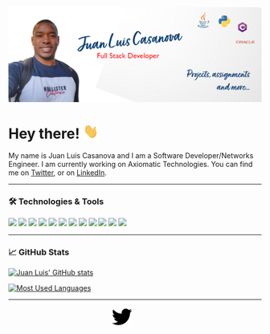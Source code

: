 ![Header](https://github.com/juanluiscr27/juanluiscr27/blob/main/header.png "Header")
# Hey there! <img src="https://github.com/juanluiscr27/juanluiscr27/blob/main/wave.gif" width="30px" height="30px" />
My name is Juan Luis Casanova and I am a Software Developer/Networks Engineer. I am currently working on Axiomatic Technologies.
You can find me on [Twitter](https://twitter.com/juanluiscr27), or on [LinkedIn](https://www.linkedin.com/in/juanluiscasanovar).

---
### &#x1F6E0; Technologies & Tools
 <img src="https://img.shields.io/badge/Python-3776AB?style=for-the-badge&logo=python&logoColor=white" /> <img src="https://img.shields.io/badge/Java-ED8B00?style=for-the-badge&logo=java&logoColor=white" />
 <img src="https://img.shields.io/badge/C%23-239120?style=for-the-badge&logo=c-sharp&logoColor=white" />
 <img src="https://img.shields.io/badge/JavaScript-323330?style=for-the-badge&logo=javascript&logoColor=F7DF1E" />
 <img src="https://img.shields.io/badge/MySQL-00000F?style=for-the-badge&logo=mysql&logoColor=white" />
 <img src="https://img.shields.io/badge/.NET-512BD4?style=for-the-badge&logo=dotnet&logoColor=white" />
 <img src="https://img.shields.io/badge/Django-092E20?style=for-the-badge&logo=django&logoColor=white" />
 <img src="https://img.shields.io/badge/Flask-000000?style=for-the-badge&logo=flask&logoColor=white" />
 <img src="https://img.shields.io/badge/Visual_Studio_Code-0078D4?style=for-the-badge&logo=visual%20studio%20code&logoColor=white" />
 <img src="https://img.shields.io/badge/Editor-IntelliJ_IDEA-informational?style=flat&logo=intellij-idea&logoColor=white&color=2bbc8a" />
 <img src="https://img.shields.io/badge/Visual_Studio-5C2D91?style=for-the-badge&logo=visual%20studio&logoColor=white" />
 <img src="https://img.shields.io/badge/Tools-Docker-informational?style=flat&logo=docker&logoColor=white&color=2bbc8a" />

---
### &#x1f4c8; GitHub Stats

[![Juan Luis' GitHub stats](https://github-readme-stats.vercel.app/api?username=juanluiscr27&show_icons=true&theme=prussian)](https://github.com/juanluiscr27/juanluiscr27/README.md)

[![Most Used Languages](https://github-readme-stats.vercel.app/api/top-langs/?username=juanluiscr27&langs_count=4&theme=prussian)](https://github.com/juanluiscr27/juanluiscr27/README.md)

-----
<p align='center'>
<a href="https://twitter.com/juanluiscr27"><img height="40" src="https://github.com/juanluiscr27/juanluiscr27/blob/main/twitter.svg"></a>&nbsp;&nbsp;
<a href="https://www.linkedin.com/in/juanluiscasanovar"><img height="40" src="https://github.com/juanluiscr27/juanluiscr27/blob/main/linkedin.svg" style="background-color: 0072b1;
  -webkit-mask: url(https://github.com/juanluiscr27/juanluiscr27/blob/main/linkedin.svg) no-repeat center;
  mask: url(https://github.com/juanluiscr27/juanluiscr27/blob/main/linkedin.svg) no-repeat center;"></a>
</p>

